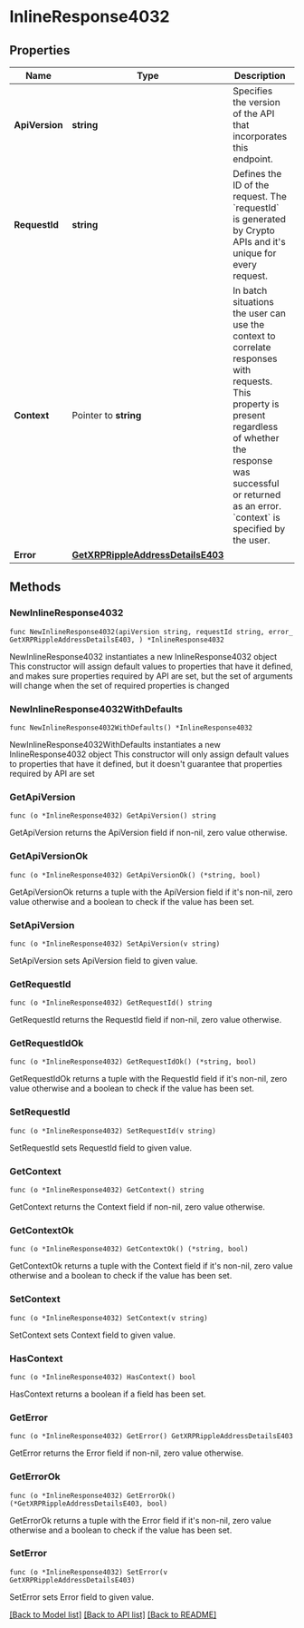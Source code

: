 # InlineResponse4032

## Properties

Name | Type | Description | Notes
------------ | ------------- | ------------- | -------------
**ApiVersion** | **string** | Specifies the version of the API that incorporates this endpoint. | 
**RequestId** | **string** | Defines the ID of the request. The &#x60;requestId&#x60; is generated by Crypto APIs and it&#39;s unique for every request. | 
**Context** | Pointer to **string** | In batch situations the user can use the context to correlate responses with requests. This property is present regardless of whether the response was successful or returned as an error. &#x60;context&#x60; is specified by the user. | [optional] 
**Error** | [**GetXRPRippleAddressDetailsE403**](GetXRPRippleAddressDetailsE403.md) |  | 

## Methods

### NewInlineResponse4032

`func NewInlineResponse4032(apiVersion string, requestId string, error_ GetXRPRippleAddressDetailsE403, ) *InlineResponse4032`

NewInlineResponse4032 instantiates a new InlineResponse4032 object
This constructor will assign default values to properties that have it defined,
and makes sure properties required by API are set, but the set of arguments
will change when the set of required properties is changed

### NewInlineResponse4032WithDefaults

`func NewInlineResponse4032WithDefaults() *InlineResponse4032`

NewInlineResponse4032WithDefaults instantiates a new InlineResponse4032 object
This constructor will only assign default values to properties that have it defined,
but it doesn't guarantee that properties required by API are set

### GetApiVersion

`func (o *InlineResponse4032) GetApiVersion() string`

GetApiVersion returns the ApiVersion field if non-nil, zero value otherwise.

### GetApiVersionOk

`func (o *InlineResponse4032) GetApiVersionOk() (*string, bool)`

GetApiVersionOk returns a tuple with the ApiVersion field if it's non-nil, zero value otherwise
and a boolean to check if the value has been set.

### SetApiVersion

`func (o *InlineResponse4032) SetApiVersion(v string)`

SetApiVersion sets ApiVersion field to given value.


### GetRequestId

`func (o *InlineResponse4032) GetRequestId() string`

GetRequestId returns the RequestId field if non-nil, zero value otherwise.

### GetRequestIdOk

`func (o *InlineResponse4032) GetRequestIdOk() (*string, bool)`

GetRequestIdOk returns a tuple with the RequestId field if it's non-nil, zero value otherwise
and a boolean to check if the value has been set.

### SetRequestId

`func (o *InlineResponse4032) SetRequestId(v string)`

SetRequestId sets RequestId field to given value.


### GetContext

`func (o *InlineResponse4032) GetContext() string`

GetContext returns the Context field if non-nil, zero value otherwise.

### GetContextOk

`func (o *InlineResponse4032) GetContextOk() (*string, bool)`

GetContextOk returns a tuple with the Context field if it's non-nil, zero value otherwise
and a boolean to check if the value has been set.

### SetContext

`func (o *InlineResponse4032) SetContext(v string)`

SetContext sets Context field to given value.

### HasContext

`func (o *InlineResponse4032) HasContext() bool`

HasContext returns a boolean if a field has been set.

### GetError

`func (o *InlineResponse4032) GetError() GetXRPRippleAddressDetailsE403`

GetError returns the Error field if non-nil, zero value otherwise.

### GetErrorOk

`func (o *InlineResponse4032) GetErrorOk() (*GetXRPRippleAddressDetailsE403, bool)`

GetErrorOk returns a tuple with the Error field if it's non-nil, zero value otherwise
and a boolean to check if the value has been set.

### SetError

`func (o *InlineResponse4032) SetError(v GetXRPRippleAddressDetailsE403)`

SetError sets Error field to given value.



[[Back to Model list]](../README.md#documentation-for-models) [[Back to API list]](../README.md#documentation-for-api-endpoints) [[Back to README]](../README.md)


